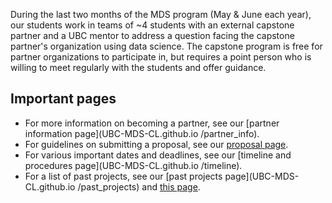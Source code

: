

During the last two months of the MDS program (May & June each year), our students work in teams of ~4 students with an external capstone partner and a UBC mentor to address a question facing the capstone partner's organization using data science. The capstone program is free for partner organizations to participate in, but requires a point person who is willing to meet regularly with the students and offer guidance.

## Important pages

- For more information on becoming a partner, see our [partner information page](UBC-MDS-CL.github.io
/partner_info).
- For guidelines on submitting a proposal, see our [proposal page](https://ubc.ca1.qualtrics.com/jfe/form/SV_6G26k7yyLVRcb0F).
- For various important dates and deadlines, see our [timeline and procedures page](UBC-MDS-CL.github.io
/timeline).
- For a list of past projects, see our [past projects page](UBC-MDS-CL.github.io
/past_projects) and [this page](https://masterdatascience.ubc.ca/why-ubc/partners).
